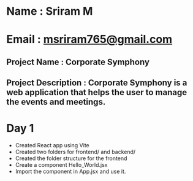 # Name : Sriram M

# Email : msriram765@gmail.com

## Project Name : Corporate Symphony

## Project Description : Corporate Symphony is a web application that helps the user to manage the events and meetings.

# Day 1

- Created React app using Vite
- Created two folders for frontend/ and backend/
- Created the folder structure for the frontend
- Create a component Hello_World.jsx
- Import the component in App.jsx and use it.

